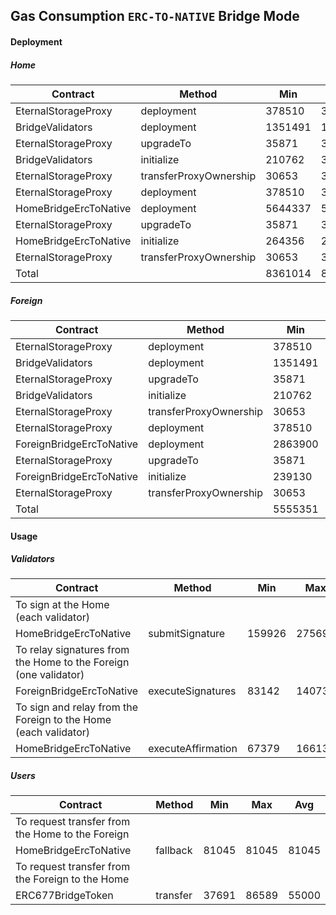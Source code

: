 ## Gas Consumption `ERC-TO-NATIVE` Bridge Mode

#### Deployment
##### Home
 Contract | Method | Min | Max | Avg
----  | ---- | ---- | ---- | ----
EternalStorageProxy|deployment|378510|378510|378510
BridgeValidators|deployment|1351491|1351491|1351491
EternalStorageProxy|upgradeTo|35871|30924|30913
BridgeValidators|initialize|210762|306607|270900
EternalStorageProxy|transferProxyOwnership|30653|30653|30653
EternalStorageProxy|deployment|378510|378510|378510
HomeBridgeErcToNative|deployment|5644337|5644337|5644337
EternalStorageProxy|upgradeTo|35871|30924|30913
HomeBridgeErcToNative|initialize|264356|281376|278561
EternalStorageProxy|transferProxyOwnership|30653|30653|30653
Total| |8361014|8463985|8425441

##### Foreign
 Contract | Method | Min | Max | Avg
----  | ---- | ---- | ---- | ----
EternalStorageProxy|deployment|378510|378510|378510
BridgeValidators|deployment|1351491|1351491|1351491
EternalStorageProxy|upgradeTo|35871|30924|30913
BridgeValidators|initialize|210762|306607|270900
EternalStorageProxy|transferProxyOwnership|30653|30653|30653
EternalStorageProxy|deployment|378510|378510|378510
ForeignBridgeErcToNative|deployment|2863900|2863900|2863900
EternalStorageProxy|upgradeTo|35871|30924|30913
ForeignBridgeErcToNative|initialize|239130|239130|239130
EternalStorageProxy|transferProxyOwnership|30653|30653|30653
Total| |5555351|5641302|5605573

#### Usage

##### Validators

 Contract | Method | Min | Max | Avg
----  | ---- | ---- | ---- | ----
To sign at the Home (each validator)|
HomeBridgeErcToNative|submitSignature|159926|275699|221104
To relay signatures from the Home to the Foreign (one validator)|
ForeignBridgeErcToNative|executeSignatures|83142|140737|114527
To sign and relay from the Foreign to the Home (each validator)|
HomeBridgeErcToNative|executeAffirmation|67379|166131|110341

##### Users

 Contract | Method | Min | Max | Avg
----  | ---- | ---- | ---- | ----
To request transfer from the Home to the Foreign|
HomeBridgeErcToNative|fallback|81045|81045|81045
To request transfer from the Foreign to the Home|
ERC677BridgeToken|transfer|37691|86589|55000

